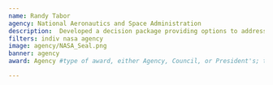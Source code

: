 ```yaml
---
name: Randy Tabor
agency: National Aeronautics and Space Administration
description:  Developed a decision package providing options to address FY20 budget shortfalls for mission support services, including budgeting, revenue collection, and performance reporting. Mr. Tabor’s accessible, responsive, and empathetic attitudes towards those he is working with resulted in a positive customer experience and stakeholder confidence.
filters: indiv nasa agency
image: agency/NASA_Seal.png
banner: agency
award: Agency #type of award, either Agency, Council, or President's; this is case sensitive so make sure to match the options listed exactly. This section generates the format of the card

---
```

